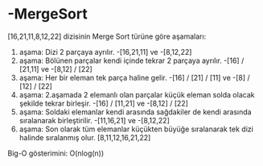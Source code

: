 # -MergeSort
[16,21,11,8,12,22] dizisinin Merge Sort türüne göre aşamaları:
1. aşama:
Dizi 2 parçaya ayrılır.
-[16,21,11]          ve       -[8,12,22]
2. aşama:
Bölünen parçalar kendi içinde tekrar 2 parçaya ayrılır.
-[16] / [21,11]       ve      -[8,12] / [22] 
3. aşama:
Her bir eleman tek parça haline gelir.
-[16] / [21] / [11]  ve       -[8] / [12] / [22]
5. aşama:
2.aşamada 2 elemanlı olan parçalar küçük eleman solda olacak şekilde tekrar birleşir.
-[16] / [11,21]     ve        -[8,12] / [22] 
4. aşama:
Soldaki elemanlar kendi arasında sağdakiler de kendi arasında sıralanarak birleştirilir.
-[11,16,21]         ve        -[8,12,22]
5. aşama:
Son olarak tüm elemanlar küçükten büyüğe sıralanarak tek dizi halinde sıralanmış olur.
[8,11,12,16,21,22]

Big-O gösterimini: O(nlog(n))

